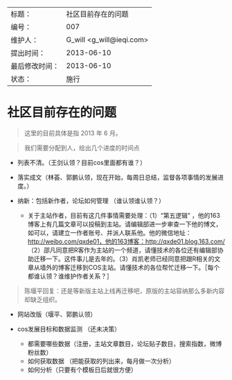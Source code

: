 <table>
    <tr>
        <td>标题：</td>
        <td>社区目前存在的问题</td>
    </tr>
    <tr>
        <td>编号：</td>
        <td>007</td>
    </tr>
    <tr>
        <td>维护人：</td>
        <td>G_will &lt;g_will@ieqi.com&gt;</td>
    </tr>
    <tr>
        <td>提出时间：</td>
        <td> 2013-06-10 </td>
    </tr>
    <tr>
        <td>最后修改时间：</td>
        <td> 2013-06-10 </td>
    </tr>
    <tr>
        <td>状态：</td>
        <td>施行</td>
    </tr> 
</table>

# 社区目前存在的问题

> 这里的目前具体是指 2013 年 6 月。

> 我们需要分配到人，给出几个进度的时间点

- 列表不清。（王剑认领？目前cos里面都有谁？）
- 落实成文（林荟、郭鹏认领，现在开始，每周日总结，监督各项事情的发展进度。）
- 纳新：包括新作者，论坛如何管理 （谁认领谁认领？）

  - 关于主站作者，目前有这几件事情需要处理：（1）“第五逻辑” ，他的163博客上有几篇文章可以投稿到主站。请编辑部进一步审查一下他的博文，如可以，请建立一作者账号、并派人联系他。他的微信地址：http://weibo.com/qxde01，他的163博客：http://qxde01.blog.163.com/ （2）邵凡同意把R客作为主站的一个频道，请懂技术的各位还有编辑部协助迁移一下。这件事儿是去年的。（3）肖凯老师已经同意把跟R相关的文章从墙外的博客迁移到COS主站。请懂技术的各位帮忙迁移一下。［每个都谁认领？谁维护作者关系？］

> 陈堰平回复：还是等新版主站上线再迁移吧，原版的主站容纳那么多新内容却缺乏组织。
  
- 网站改版（堰平、郭鹏认领）
- cos发展目标和数据监测 （还未决策）

  - 都需要哪些数据（注册，主站文章数目，论坛贴子数目，搜索指数，微博粉丝数） 
  - 如何获取数据 （把能获取的列出来，每月做一次分析）
  - 如何分析（只要有个模板日后就很方便）
